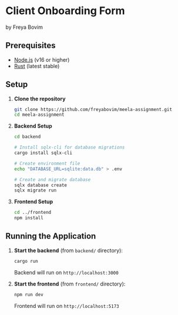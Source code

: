 # Client Onboarding Form

by Freya Bovim

## Prerequisites

- [Node.js](https://nodejs.org/) (v16 or higher)
- [Rust](https://rustup.rs/) (latest stable)

## Setup

1. **Clone the repository**
   ```bash
   git clone https://github.com/freyabovim/meela-assignment.git
   cd meela-assignment
   ```

2. **Backend Setup**
   ```bash
   cd backend
   
   # Install sqlx-cli for database migrations
   cargo install sqlx-cli
   
   # Create environment file
   echo "DATABASE_URL=sqlite:data.db" > .env
   
   # Create and migrate database
   sqlx database create
   sqlx migrate run
   ```

3. **Frontend Setup**
   ```bash
   cd ../frontend
   npm install
   ```

## Running the Application

1. **Start the backend** (from `backend/` directory):
   ```bash
   cargo run
   ```
   Backend will run on `http://localhost:3000`

2. **Start the frontend** (from `frontend/` directory):
   ```bash
   npm run dev
   ```
   Frontend will run on `http://localhost:5173`
